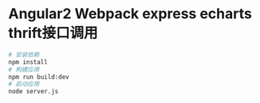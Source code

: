 # Angular2 Webpack express echarts thrift接口调用
```bash
# 安装依赖
npm install
# 构建应用
npm run build:dev
# 启动应用
node server.js
```
<!--浏览器地址：localhost:3000-->